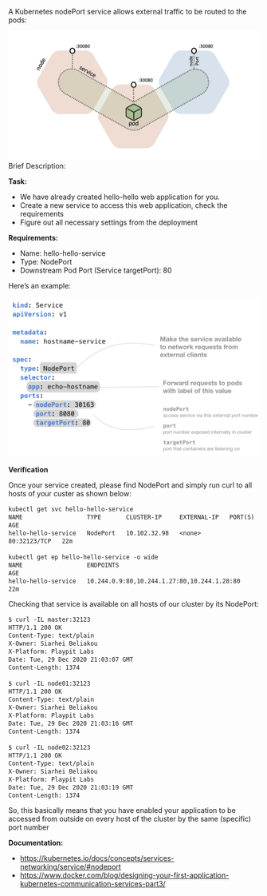 A Kubernetes nodePort service allows external traffic to be routed to the pods:

![noedPort](img/5-1.png)
Brief Description:


**Task:**

- We have already created hello-hello web application for you.
- Create a new service to access this web application, check the requirements
- Figure out all necessary settings from the deployment

**Requirements:**

- Name: hello-hello-service
- Type: NodePort
- Downstream Pod Port (Service targetPort): 80

Here’s an example:

![Deployment](img/5-service-annotated.png)

**Verification**

Once your service created, please find NodePort and simply run curl to all hosts of your custer as shown below:

```shell
kubectl get svc hello-hello-service 
NAME                  TYPE       CLUSTER-IP     EXTERNAL-IP   PORT(S)        AGE
hello-hello-service   NodePort   10.102.32.98   <none>        80:32123/TCP   22m

kubectl get ep hello-hello-service -o wide
NAME                  ENDPOINTS                                         AGE
hello-hello-service   10.244.0.9:80,10.244.1.27:80,10.244.1.28:80       22m
```

Checking that service is available on all hosts of our cluster by its NodePort:

```shell
$ curl -IL master:32123
HTTP/1.1 200 OK
Content-Type: text/plain
X-Owner: Siarhei Beliakou
X-Platform: Playpit Labs
Date: Tue, 29 Dec 2020 21:03:07 GMT
Content-Length: 1374

$ curl -IL node01:32123
HTTP/1.1 200 OK
Content-Type: text/plain
X-Owner: Siarhei Beliakou
X-Platform: Playpit Labs
Date: Tue, 29 Dec 2020 21:03:16 GMT
Content-Length: 1374

$ curl -IL node02:32123
HTTP/1.1 200 OK
Content-Type: text/plain
X-Owner: Siarhei Beliakou
X-Platform: Playpit Labs
Date: Tue, 29 Dec 2020 21:03:19 GMT
Content-Length: 1374
```

So, this basically means that you have enabled your application to be accessed from outside on every host of the cluster by the same (specific) port number

**Documentation:**
- https://kubernetes.io/docs/concepts/services-networking/service/#nodeport
- https://www.docker.com/blog/designing-your-first-application-kubernetes-communication-services-part3/


